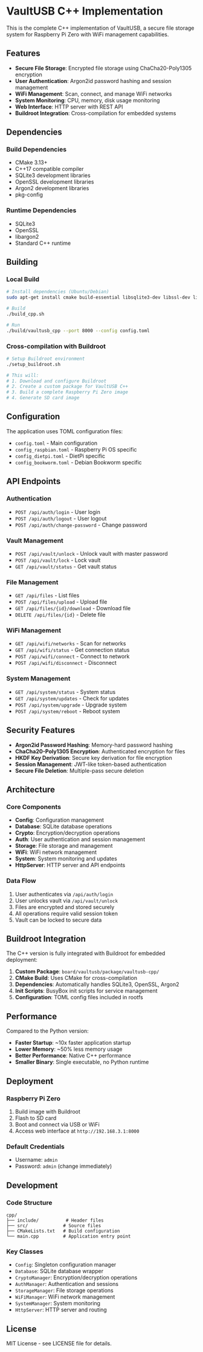 # VaultUSB C++ Implementation

This is the complete C++ implementation of VaultUSB, a secure file storage system for Raspberry Pi Zero with WiFi management capabilities.

## Features

- **Secure File Storage**: Encrypted file storage using ChaCha20-Poly1305 encryption
- **User Authentication**: Argon2id password hashing and session management
- **WiFi Management**: Scan, connect, and manage WiFi networks
- **System Monitoring**: CPU, memory, disk usage monitoring
- **Web Interface**: HTTP server with REST API
- **Buildroot Integration**: Cross-compilation for embedded systems

## Dependencies

### Build Dependencies
- CMake 3.13+
- C++17 compatible compiler
- SQLite3 development libraries
- OpenSSL development libraries
- Argon2 development libraries
- pkg-config

### Runtime Dependencies
- SQLite3
- OpenSSL
- libargon2
- Standard C++ runtime

## Building

### Local Build
```bash
# Install dependencies (Ubuntu/Debian)
sudo apt-get install cmake build-essential libsqlite3-dev libssl-dev libargon2-dev pkg-config

# Build
./build_cpp.sh

# Run
./build/vaultusb_cpp --port 8000 --config config.toml
```

### Cross-compilation with Buildroot
```bash
# Setup Buildroot environment
./setup_buildroot.sh

# This will:
# 1. Download and configure Buildroot
# 2. Create a custom package for VaultUSB C++
# 3. Build a complete Raspberry Pi Zero image
# 4. Generate SD card image
```

## Configuration

The application uses TOML configuration files:
- `config.toml` - Main configuration
- `config_raspbian.toml` - Raspberry Pi OS specific
- `config_dietpi.toml` - DietPi specific
- `config_bookworm.toml` - Debian Bookworm specific

## API Endpoints

### Authentication
- `POST /api/auth/login` - User login
- `POST /api/auth/logout` - User logout
- `POST /api/auth/change-password` - Change password

### Vault Management
- `POST /api/vault/unlock` - Unlock vault with master password
- `POST /api/vault/lock` - Lock vault
- `GET /api/vault/status` - Get vault status

### File Management
- `GET /api/files` - List files
- `POST /api/files/upload` - Upload file
- `GET /api/files/{id}/download` - Download file
- `DELETE /api/files/{id}` - Delete file

### WiFi Management
- `GET /api/wifi/networks` - Scan for networks
- `GET /api/wifi/status` - Get connection status
- `POST /api/wifi/connect` - Connect to network
- `POST /api/wifi/disconnect` - Disconnect

### System Management
- `GET /api/system/status` - System status
- `GET /api/system/updates` - Check for updates
- `POST /api/system/upgrade` - Upgrade system
- `POST /api/system/reboot` - Reboot system

## Security Features

- **Argon2id Password Hashing**: Memory-hard password hashing
- **ChaCha20-Poly1305 Encryption**: Authenticated encryption for files
- **HKDF Key Derivation**: Secure key derivation for file encryption
- **Session Management**: JWT-like token-based authentication
- **Secure File Deletion**: Multiple-pass secure deletion

## Architecture

### Core Components
- **Config**: Configuration management
- **Database**: SQLite database operations
- **Crypto**: Encryption/decryption operations
- **Auth**: User authentication and session management
- **Storage**: File storage and management
- **WiFi**: WiFi network management
- **System**: System monitoring and updates
- **HttpServer**: HTTP server and API endpoints

### Data Flow
1. User authenticates via `/api/auth/login`
2. User unlocks vault via `/api/vault/unlock`
3. Files are encrypted and stored securely
4. All operations require valid session token
5. Vault can be locked to secure data

## Buildroot Integration

The C++ version is fully integrated with Buildroot for embedded deployment:

1. **Custom Package**: `board/vaultusb/package/vaultusb-cpp/`
2. **CMake Build**: Uses CMake for cross-compilation
3. **Dependencies**: Automatically handles SQLite3, OpenSSL, Argon2
4. **Init Scripts**: BusyBox init scripts for service management
5. **Configuration**: TOML config files included in rootfs

## Performance

Compared to the Python version:
- **Faster Startup**: ~10x faster application startup
- **Lower Memory**: ~50% less memory usage
- **Better Performance**: Native C++ performance
- **Smaller Binary**: Single executable, no Python runtime

## Deployment

### Raspberry Pi Zero
1. Build image with Buildroot
2. Flash to SD card
3. Boot and connect via USB or WiFi
4. Access web interface at `http://192.168.3.1:8000`

### Default Credentials
- Username: `admin`
- Password: `admin` (change immediately)

## Development

### Code Structure
```
cpp/
├── include/          # Header files
├── src/             # Source files
├── CMakeLists.txt   # Build configuration
└── main.cpp         # Application entry point
```

### Key Classes
- `Config`: Singleton configuration manager
- `Database`: SQLite database wrapper
- `CryptoManager`: Encryption/decryption operations
- `AuthManager`: Authentication and sessions
- `StorageManager`: File storage operations
- `WiFiManager`: WiFi network management
- `SystemManager`: System monitoring
- `HttpServer`: HTTP server and routing

## License

MIT License - see LICENSE file for details.
